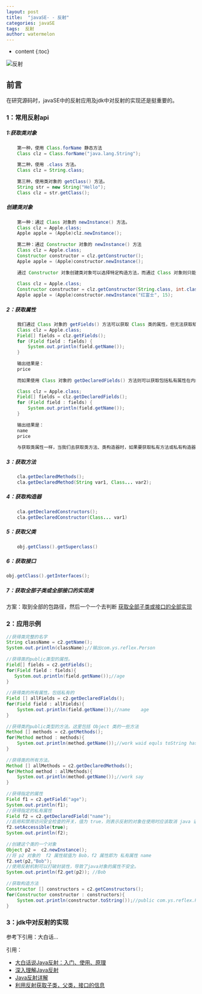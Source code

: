 ```yaml
---
layout: post
title:  "javaSE- - 反射"
categories: javaSE
tags:  反射
author: watermelon
---
```

* content
{:toc}

![反射](https://img2.ph.126.net/GJg3vQXBWMgBt_OFkqaL8A==/1876312194853878548.jpg)
## 前言
在研究源码时，javaSE中的反射应用及jdk中对反射的实现还是挺重要的。





### 1：常用反射api
##### 1:获取类对象
```java
	第一种，使用 Class.forName 静态方法
	Class clz = Class.forName("java.lang.String");
	
	第二种，使用 .class 方法。
	Class clz = String.class;
	
	第三种，使用类对象的 getClass() 方法。
	String str = new String("Hello");
	Class clz = str.getClass();
```
  
#####  创建类对象
```java
    第一种：通过 Class 对象的 newInstance() 方法。
	Class clz = Apple.class;
	Apple apple = (Apple)clz.newInstance();
	
	第二种：通过 Constructor 对象的 newInstance() 方法
	Class clz = Apple.class;
	Constructor constructor = clz.getConstructor();
	Apple apple = (Apple)constructor.newInstance();
	
	通过 Constructor 对象创建类对象可以选择特定构造方法，而通过 Class 对象则只能使用默认的无参数构造方法。下面的代码就调用了一个有参数的构造方法进行了类对象的初始化。
  
	Class clz = Apple.class;
	Constructor constructor = clz.getConstructor(String.class, int.class);
	Apple apple = (Apple)constructor.newInstance("红富士", 15);
```

##### 2：获取属性
```java
    我们通过 Class 对象的 getFields() 方法可以获取 Class 类的属性，但无法获取私有属性。
	Class clz = Apple.class;
	Field[] fields = clz.getFields();
	for (Field field : fields) {
		System.out.println(field.getName());
	}
	
	输出结果是：
	price
	
	而如果使用 Class 对象的 getDeclaredFields() 方法则可以获取包括私有属性在内的所有属性：

	Class clz = Apple.class;
	Field[] fields = clz.getDeclaredFields();
	for (Field field : fields) {
		System.out.println(field.getName());
	}
	
	输出结果是：
	name
	price
	  
	与获取类属性一样，当我们去获取类方法、类构造器时，如果要获取私有方法或私有构造器，则必须使用有 declared 关键字的方法。
```
##### 3：获取方法
```java
    cla.getDeclaredMethods();
    cla.getDeclaredMethod(String var1, Class... var2);
```
##### 4：获取构造器
```java
    cla.getDeclaredConstructors();
    cla.getDeclaredConstructor(Class... var1)
```

##### 5：获取父类
```java
    obj.getClass().getSuperclass()
```

##### 6：获取接口
```java
obj.getClass().getInterfaces();
```

##### 7：获取全部子类或全部接口的实现类
方案：取到全部的包路径，然后一个一个去判断
[获取全部子类或接口的全部实现](https://blog.csdn.net/weixin_38826146/article/details/80771164)  


### 2：应用示例
```java
//获得类完整的名字
String className = c2.getName();
System.out.println(className);//输出com.ys.reflex.Person
        
//获得类的public类型的属性。
Field[] fields = c2.getFields();
for(Field field : fields){
   System.out.println(field.getName());//age
}
        
//获得类的所有属性。包括私有的
Field [] allFields = c2.getDeclaredFields();
for(Field field : allFields){
    System.out.println(field.getName());//name    age
}
        
//获得类的public类型的方法。这里包括 Object 类的一些方法
Method [] methods = c2.getMethods();
for(Method method : methods){
    System.out.println(method.getName());//work waid equls toString hashCode等
}
        
//获得类的所有方法。
Method [] allMethods = c2.getDeclaredMethods();
for(Method method : allMethods){
    System.out.println(method.getName());//work say
}
   
//获得指定的属性
Field f1 = c2.getField("age");
System.out.println(f1);
//获得指定的私有属性
Field f2 = c2.getDeclaredField("name");
//启用和禁用访问安全检查的开关，值为 true，则表示反射的对象在使用时应该取消 java 语言的访问检查；反之不取消
f2.setAccessible(true);
System.out.println(f2);
                
//创建这个类的一个对象
Object p2 =  c2.newInstance();
//将 p2 对象的  f2 属性赋值为 Bob，f2 属性即为 私有属性 name
f2.set(p2,"Bob");
//使用反射机制可以打破封装性，导致了java对象的属性不安全。 
System.out.println(f2.get(p2)); //Bob
        
//获取构造方法
Constructor [] constructors = c2.getConstructors();
for(Constructor constructor : constructors){
    System.out.println(constructor.toString());//public com.ys.reflex.Person()
}
```
### 3：jdk中对反射的实现
参考下引用：大白话...


引用：  
* [大白话说Java反射：入门、使用、原理](http://www.cnblogs.com/chanshuyi/p/head_first_of_reflection.html)  
* [深入理解Java反射](http://www.cnblogs.com/luoxn28/p/5686794.html)  
* [Java反射详解](http://www.cnblogs.com/ysocean/p/6516248.html)  
* [利用反射获取子类，父类，接口的信息](https://blog.csdn.net/rongrong_love_lc/article/details/54020641)  